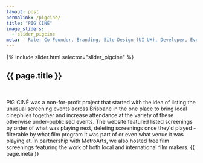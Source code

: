 ```yaml
---
layout: post
permalink: /pigcine/
title: "PIG CINÉ"
image_sliders:
  - slider_pigcine
meta: ' Role: Co-Founder, Branding, Site Design (UI UX), Developer, Events, Socials, Merch&mdash; Year: 2018-2020&mdash; CMS: Wordpress'
---
```

<section class="section fadeup float_left">

<div class="col-3-4 float_left">
  <div id="slideshow">
  {% include slider.html selector="slider_pigcine" %}
  </div>
</div>

<div class="col-1-4 float_left">
  <div class="txt-left">
    <h2>{{ page.title }}</h2>
    <br>
    <p>PIG CINÉ was a non-for-profit project that started with the idea of listing the unusual screening events across Brisbane in the one place to bring local cinephiles together and increase attendance at the variety of these otherwise under-publicised events. The website featured listed screenings by order of what was playing next, deleting screenings once they'd played - filterable by what film program it was part of or even what venue it was playing at. In partnership with MetroArts, we also hosted free film screenings featuring the work of both local and international film makers.
      <span class="meta">{{ page.meta }}</span>
    </p>
    </div>
</div>

</section>
